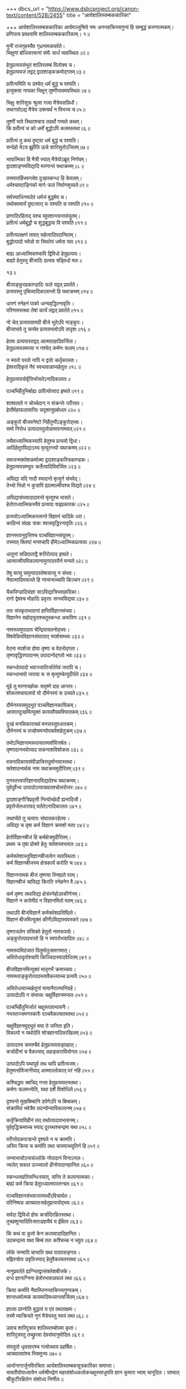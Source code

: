 +++
dbcs_url = "https://www.dsbcproject.org/canon-text/content/528/2455"
title = "आर्यशालिस्तम्बककारिका"

+++
आर्यशालिस्तम्बककारिका 
आर्यमञ्जुश्रिये नमः 
अनन्ताचिन्त्यगुण्यं हि सम्बुद्धं करुणात्मकम्।  
प्रणिपत्य प्रवक्ष्यामि शालिस्तम्बककारिकाम्। १॥

मुनी राजगृहस्यैव गृध्रनामकपर्वते।  
भिक्षूणां बोधिसत्त्वानां संघैः सार्धं व्यवस्थितः॥२॥

हेतुप्रत्ययसंभूतं शालिस्तम्बं विलोक्य च।  
हेतुप्रत्ययजं तद्वद् द्वादशाङ्कक्रमोद्गतम्॥३॥

प्रतीत्यमिति यः प्रश्येत् धर्मं बुद्धं च पश्यति।  
इत्युक्त्वा नायका भिक्षून् तूष्णीभावमवस्थितः॥४॥

भिक्षुः शारिसुत्रः श्रुत्वा गत्वा मैत्रेयसन्निधौ।  
तथागतोऽद्य मैत्रेय उक्त्यर्थं न विभज्य च॥५॥

तूष्णीं भावे स्थितश्चात्र तदर्थो गम्यते कथम्।  
किं प्रतीत्यं च को धर्मो बुद्धोऽपि कतमस्तथा॥६॥

प्रतीत्यं तु कथं दृष्ट्वा धर्म बुद्धं च पश्यति।  
सन्देहो मेऽत्र ब्रूहीति ऊचे शारिसुतोऽजितम्॥७॥

भावात्मिका हि मैत्री स्यात् मैत्रेयोऽब्रूत् निर्णयम्।  
द्वादशाङ्गमविद्यादि मरणान्तं यथाक्रमम्॥८॥

तस्मात्तर्हिभवन्त्येव दुःखस्कन्धा हि केवलम्।  
धर्मश्चाष्टाङ्गिको मार्गः फलं निर्वाणमुच्यते॥९॥

सर्वस्याधिगमादेवं धर्मजं बुद्धमेव च।  
तथोक्तमार्यं दुष्टत्वात् यः पश्यति स पश्यति॥१०॥

प्राणादिरहिताद् यश्च व्युपशान्त्यन्तसंयुतम्।  
प्रतीत्यं धर्मबुद्धौ च शुद्धबुद्धया वि पश्यति॥११॥

प्रतीत्यलक्षणं तावत् सहेत्वादिपदान्वितम्।  
बुद्धोत्पादो भवेन्नो वा स्थितेयं धर्मता यतः॥१२॥

बाह्य आध्यात्मिकश्चापि द्विविधो हेतुप्रत्ययः।  
बाह्यो हेतुस्तु बीजादिः प्रत्ययः षड्विधो मतः॥

१३॥

बीजाङ्कुरप्रकाण्डादिः फले यद्वत् प्रवर्तते।  
प्रत्ययस्तु पृथिव्यादिकालान्तो हि यथाक्रमम्॥१४॥

धारणं स्नेहनं पाको धान्यवृद्धिरनावृतिः।  
परिणामस्तथा तेषां कार्यं तद्वत् प्रवर्तते॥१५॥

नो चेत् प्रत्ययसामग्री बीजे भूतेऽपि नाङ्कुरः।  
बीजाभावे तु सत्येव प्रत्ययभावोऽपि तादृशः॥१६॥

हेतवः प्रत्ययास्तद्वद् आत्मग्राहादिवर्जिता।  
हेतुप्रत्ययसमग्र्या न नश्येत् कर्मणः फलम्॥१७॥

न स्वतो परतो नापि न द्वयोः कर्तृकालतः।  
ईश्वरादिकृतं नैवं स्वभावान्नाप्यहेतुतः॥१८॥

हेतुप्रत्यययोर्वृत्तिर्भासतेऽनादिकालतः॥

पञ्चभिर्हेतुभिर्बाह्यः प्रतीत्योत्पाद इष्यते॥१९॥

शाश्वततो न चोच्चेदान् न संक्रन्तेः परीत्ततः।  
हेर्तोर्महाफलावाप्तिः सदृशानुप्रबोधतः॥२०॥

अङ्कुरो बीजवनेष्टो निर्हेतुर्नोऽङ्कुरोद्भवः।  
समो निरोध उत्पादस्तुलोन्नामावनामवत्॥२१॥

तथैवाध्यात्मिकस्यापि हेतुश्च प्रत्ययो द्विधा।  
आदिहेतुरविद्याऽस्य मृत्युरन्त्यो यथाक्रमम्॥२२॥

समजन्मक्लेशकर्मात्मा द्वादशाङ्कस्त्रिकाण्डकः।  
हेतुप्रत्ययसम्भूतः कर्तेत्यादिविवर्जितः॥२३॥

अविद्या यदि नादौ स्यादन्ते मृत्युर्न संभवेद्।  
तेभ्यो भिन्नो न कुत्रापि ह्यात्मात्मीयश्च विद्यते॥२४॥

अविद्यासंभवादादावन्ते मृत्युश्च भासते।  
हेतोराध्यात्मिकस्यैवं प्रत्ययाः षड्प्रकारकः॥२५॥

प्रत्ययोऽध्यात्मिकस्त्वन्ते विज्ञानं चादिके धरा।  
काठिन्यं संग्रहः पाकः श्वासवृद्धिरनावृतिः॥२६॥

ज्ञानरूपानुवृत्तिश्च पञ्चविज्ञानसंयुतम्।  
तस्मात् क्लिष्टं मनश्चापि हीमेऽध्यात्मिकप्रत्ययाः॥२७॥

धातूनां सन्निपाताद्वै शरीरोत्पाद इष्यते।  
आत्मात्मीयविकल्पानामुत्पादस्तैर्न मन्यते॥२८॥

तेषु सत्सु समुत्पादस्तेष्वसत्सु न संभवः।  
नैवात्मादिमयास्ते हि नाप्यन्यच्चापि किञ्चन॥२९॥

यैकपिण्डादिसंज्ञा साऽविद्यात्रिभवछादिका।  
रागो द्वेषश्च मोहादिः प्रवृत्ताः सन्त्यविद्यया॥३०॥

ततः संस्कृतभावानां ज्ञप्तिर्विज्ञानसंभवा।  
विज्ञानेन सहोद्भूताश्चतुस्कन्धा अरूपिणः॥३१॥

नामरूपमुपादाय चेन्द्रियायतनोद्भवः।  
विषयेन्रियविज्ञानसंघातात् स्पर्शसम्भवः॥३२॥

वेदना स्पर्शजा ज्ञेया तृष्णा च वेदनोद्गता।  
तृष्णावृद्धिरुपादानम् उपादानोद्गतो भवः॥३३॥

स्कन्धोत्पादो भवाज्जातिर्जातेरेवं जरापि च।  
स्कन्धाभावो जराया यः स मृत्युश्चेत्युदीर्यते॥३४॥

मूढे तु मरणाच्छोकः सतृष्णे दाह आन्तरः।  
शोकतश्चापलापो यो दौर्मनस्यं स उच्यते॥३५॥

दौर्मनस्यसमुद्भूतं पञ्चविज्ञानकायिकम्।  
आसातदुःखमित्युक्तं कायसौख्यविघातकम्॥३६॥

दुःखं मनसिकाराख्यं मनसस्तूपधातकम्।  
दौर्मनस्यं च तज्ज्ञेयमन्योपक्लेशहेतुक्रम्॥३७॥

तमोऽभिज्ञानामरूपायतस्पर्शवित्तर्षतः।  
तृष्णादानभवोत्पाद पाकनाशविशोकतः॥३८॥

वचनादिकायसंपीडाचित्तदुर्मानसास्तथा।  
क्लेशादन्वर्थकं नाम यथाक्रममुदीरितम्॥३९॥

पुनस्तत्त्वपरिज्ञानादविद्यादेश्च यथाक्रमम्।  
पूर्वपूर्वेभ्य उत्पादोऽप्याख्यातश्चोत्तरोत्तरः॥४०॥

द्वादशाङ्गौत्रिप्रवृत्ती नित्योच्छेदौ ह्यनादिजौ।  
प्रवृत्तेर्जलधारावद् वर्ततेऽनादिकालतः॥४१॥

तथाप्येते तु चत्वारः संघातकरहेतवः।  
अविद्या च तृषा कर्म विज्ञानं क्रमशो मताः॥४२॥

हेतोर्विज्ञानबीजं हि कर्मक्षेत्रमुदीरितम्।  
प्रथमः च तृषा प्रोक्ते हेतुः क्लेशस्वभावतः॥४३॥

कर्मक्लेशास्तुविज्ञानबीजत्वेन व्यवस्थिताः।  
कर्म विज्ञानबीजस्य क्षेत्रकार्यं करोति च॥४४॥

विज्ञाननामकं बीजं तृष्णया स्निह्यते परम्।  
विज्ञानबीजं चाविद्या किरति स्नेहनेन वै॥४५॥

कर्म तृष्णा तथाविद्या क्षेत्रंस्नेहोऽवकीर्णनम्।  
विज्ञाने न करोमीदं न विज्ञानमितो मतम्॥४६॥

तथाऽपि बीजविज्ञानें कर्मक्लेशप्रतिष्ठिते।  
विज्ञानं बीजमित्युक्तं कीर्णेऽविद्यास्ववस्करे॥४७॥

तृष्णाजलेन संसिक्ते हेतुतो नामरूपयोः।  
अङ्कुरोत्पादभासो हि न स्वपरोभयादितः॥४८॥

नामरूपमिदंजातं पितुर्मातुःसमागमात्।  
अविरोधादृतोश्चापि किञ्चिदास्वादवेधितम्॥४९॥

बीजविज्ञानमित्युक्तं मातृगर्भे क्रमाच्चयः।  
नामरूपाङ्कुरोत्पादस्त्ववैकल्याच्च प्रत्ययैः॥५०॥

अविरोधत्वाच्चहेतूनां मायानैरात्म्यनिग्रहे।  
उत्पादोऽपि न संभाव्यः चक्षुर्विज्ञानमप्यतः॥५१॥

पञ्चभिर्हेतुभिर्जातं चक्षूरूपावभासनैः।  
नभस्तज्जमनस्कारैः पञ्चवैकल्यतस्तथा॥५२॥

चक्षुर्विज्ञानमुद्भूतं मया ते जनिता इति।  
विकल्पो न यथोदेति श्रोत्रज्ञानादिकाखिलम्॥५३॥

उत्पादस्य क्रमश्चैवं हेतुप्रत्ययसङ्ग्रहात्।  
कर्त्रादीनां च वैकल्याद् अहङ्कारवियोगतः॥५४॥

उत्पादोऽपि यथापूर्व तथ चापि प्रतीत्यजम्।  
हेतुमत्संविजानीयाद् अस्माल्लोकात् परं नहि॥५५॥

कश्चिद्धमः क्वचिद् गन्ता हेतुप्रत्ययतस्तथा।  
कर्मणः फलमभ्येति, यथा दर्शे विशोधिते॥५६॥

दृश्यन्ते मुखबिम्बानि दर्पणेऽपि च बिम्बकम्।  
संक्रामितं भवेत्रैव तदन्योन्याविकल्पनम्॥५७॥

कर्तृक्रियाविहीनं तत् तथोत्पादावभासनम्।  
पूर्ववृद्धिक्रमाच्च स्याद् दूरस्थश्चन्द्रमा यथा॥५८॥

परीत्तोदकपात्रान्ते दृश्यते न च क्रामति।  
अस्ति क्रिया च कर्मापि तथा चास्माच्च्युतिर्न हि॥५९॥

जन्माभासोऽप्यसंल्लोके नोपादानं विनाऽनलः।  
ज्वलेत् सकल उज्ज्वालो हीनोपादानहानितः॥६०॥

स्कन्धत्वप्रतिसन्धिःस्यात्, सन्ति ते कल्पनात्मकाः।  
बाह्यं कर्म क्रिया हेतुरध्यात्मपरतन्त्रतः॥६१॥

पञ्चविज्ञानसंभवाःपरमार्थोऽविचार्यतः।  
परिनिष्पन्न आख्यातःसहेतुप्रत्ययोद्भवः॥६२॥

सर्वदा द्विविधो ज्ञेयः कर्त्रादिरहितस्तथा।  
तुच्छशून्यादितिःसारःप्रज्ञयैवं य ईक्षितः॥६३॥

किं कथं वा कुतो केन कल्पवादादिहानितः।  
उदचन्द्रस्य यथा बिम्बं ततः कश्चिच्च न च्युतः॥६४॥

लोके जन्मापि चाभाति यथा पादपसङ्गतः।  
वह्निस्त्रोतः प्रवृतिःस्याद् हेतुवैकल्पतस्तथा॥६५॥

नानुप्रवर्तते ह्यग्नितद्वत्संक्लेशबीजके।  
दग्धे ज्ञानाग्निना हेतोरभावान्नफलं तथा॥६६॥

क्रिया कर्मापि नैवास्तिनन्ताचिन्त्यगुण्यकम्।  
शान्तधर्मात्मकं कायमादिमध्यान्तवर्जितम्॥६७॥

ज्ञात्वा प्राप्नोति बुद्धत्वं य एवं तथताक्षमः।  
तस्मै व्याक्रियते नूनं मैत्रेयस्तु स्वयं तथा॥६८॥

उवाच शारिपुत्राय शालिस्तम्बोपमा कृता।  
शारिपुत्रस्तु तच्छ्रुत्त्वा देवसंघानुमोदितः॥६९॥

संस्तुतो धृतसारश्च गत्वोत्थाय प्रहर्षितः।  
आख्यातवांश्च भिक्सुभ्यः॥७०॥

आर्यानागार्जुनविरचिता आर्यशालिस्तम्बकसूत्रकारिका समाप्ता।  
भावतीयोपाध्यायेन धर्मश्रीभद्रेण महासंशोधकलोकचक्षुस्साधुमति ज्ञान कुमारा भ्याम् चानूदितः। पश्चात् श्रीकुटीरक्षितेन संशोध्य निर्णीतः॥

